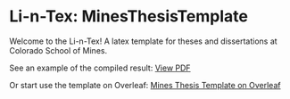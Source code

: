 # Li-n-Tex: MinesThesisTemplate
Welcome to the Li-n-Tex! A latex template for theses and dissertations at Colorado School of Mines.

See an example of the compiled result: [View PDF](https://docs.google.com/viewer?url=https://github.com/miligithub/MinesThesisTemplate/raw/master/mines-thesis-template.pdf)

Or start use the template on Overleaf: [Mines Thesis Template on Overleaf](https://www.overleaf.com/latex/templates/mines-thesis-template/rdybhrzjbccm)

